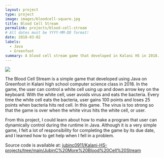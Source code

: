 ```yaml
---
layout: project
type: project
image: images/bloodcell-square.jpg
title: Blood Cell Stream
permalink: projects/blood-cell-stream
# All dates must be YYYY-MM-DD format!
date: 2018-03-02
labels:
  - Java
  - Greenfoot
summary: A blood cell stream game that developed in Kalani HS in 2018.
---
```


<img class="ui image" src="{{ site.baseurl }}/images/blood-cell-stream.PNG">

The Blood Cell Stream is a simple game that developed using Java on Greenfoot in Kalani high school computer science class in 2018. In the game, the user can control a white cell using up and down arrow key on the keyboard. With the white cell, user avoids virus and eats the bacteria. Every time the white cell eats the bacteria, user gains 100 points and loses 25 points when bacteria hits red cell. In this game. The virus is too strong so that the game is over when the white virus hits the white cell, or user. 

From this project, I could learn about how to make a program that user can dynamically control during the runtime in Java. Although it is a very simple game, I felt a lot of responsibility for completing the game by its due date, and I learned how to get help when I fell in a problem. 

Source code is available at: <a href="https://github.com/jubinc0911/Kalani-HS-projects/tree/main/JubinC%20More%20Blood%20Cell%20Stream"><i class="large github icon "></i>jubinc0911/Kalani-HS-projects/tree/main/JubinC%20More%20Blood%20Cell%20Stream</a>

